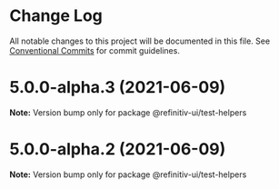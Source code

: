 # Change Log

All notable changes to this project will be documented in this file.
See [Conventional Commits](https://conventionalcommits.org) for commit guidelines.

# 5.0.0-alpha.3 (2021-06-09)

**Note:** Version bump only for package @refinitiv-ui/test-helpers





# 5.0.0-alpha.2 (2021-06-09)

**Note:** Version bump only for package @refinitiv-ui/test-helpers
